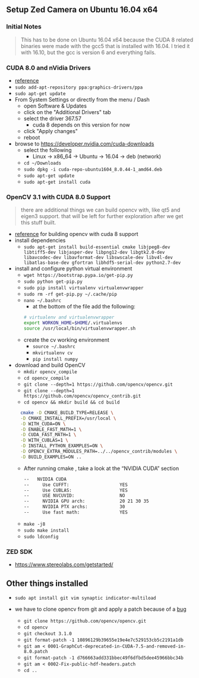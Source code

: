 ## Setup Zed Camera on Ubuntu 16.04 x64

### Initial Notes

> This has to be done on Ubuntu 16.04 x64 because the CUDA 8 related binaries were made with the gcc5 that is installed with 16.04. I tried it with 16.10, but the gcc is version 6 and everything fails.

### CUDA 8.0 and nVidia Drivers
- [reference](http://www.webupd8.org/2016/06/how-to-install-latest-nvidia-drivers-in.html)
- `sudo add-apt-repository ppa:graphics-drivers/ppa`
- `sudo apt-get update`
- From System Settings or directly from the menu / Dash
  - open Software & Updates
  - click on the "Additional Drivers" tab
  - select the driver 367.57
    - cuda 8 depends on this version for now
  - click "Apply changes"
  - reboot
- browse to https://developer.nvidia.com/cuda-downloads
  - select the following
    - Linux -> x86_64 -> Ubuntu -> 16.04 -> deb (network)
  - `cd ~/Downloads`
  - `sudo dpkg -i cuda-repo-ubuntu1604_8.0.44-1_amd64.deb`
  - `sudo apt-get update`
  - `sudo apt-get install cuda`

### OpenCV 3.1 with CUDA 8.0 Support

> there are additional things we can build opencv with, like qt5 and eigen3 support. that will be left for further exploration after we get this stuff built.

- [reference](http://www.pyimagesearch.com/2016/07/11/compiling-opencv-with-cuda-support/) for building opencv with cuda 8 support
- install dependencies
  - `sudo apt-get install build-essential cmake libjpeg8-dev libtiff5-dev libjasper-dev libpng12-dev libgtk2.0-dev libavcodec-dev libavformat-dev libswscale-dev libv4l-dev libatlas-base-dev gfortran libhdf5-serial-dev python2.7-dev`
- install and configure python virtual environment
  - `wget https://bootstrap.pypa.io/get-pip.py`
  - `sudo python get-pip.py`
  - `sudo pip install virtualenv virtualenvwrapper`
  - `sudo rm -rf get-pip.py ~/.cache/pip`
  - `nano ~/.bashrc`
    - at the bottom of the file add the following:
    ```bash
    # virtualenv and virtualenvwrapper
    export WORKON_HOME=$HOME/.virtualenvs
    source /usr/local/bin/virtualenvwrapper.sh
    ```
  - create the cv working environment
    - `source ~/.bashrc`
    - `mkvirtualenv cv`
    - `pip install numpy`
- download and build OpenCV
  - `mkdir opencv_compile`
  - `cd opencv_compile`
  - `git clone --depth=1 https://github.com/opencv/opencv.git`
  - `git clone --depth=1 https://github.com/opencv/opencv_contrib.git`
  - `cd opencv && mkdir build && cd build`
  ```bash
    cmake -D CMAKE_BUILD_TYPE=RELEASE \
    -D CMAKE_INSTALL_PREFIX=/usr/local \
    -D WITH_CUDA=ON \
    -D ENABLE_FAST_MATH=1 \
    -D CUDA_FAST_MATH=1 \
    -D WITH_CUBLAS=1 \
    -D INSTALL_PYTHON_EXAMPLES=ON \
    -D OPENCV_EXTRA_MODULES_PATH=../../opencv_contrib/modules \
    -D BUILD_EXAMPLES=ON ..
  ```
  - After running cmake , take a look at the “NVIDIA CUDA” section
    ```bash
    --   NVIDIA CUDA
    --     Use CUFFT:                   YES
    --     Use CUBLAS:                  YES
    --     USE NVCUVID:                 NO
    --     NVIDIA GPU arch:             20 21 30 35
    --     NVIDIA PTX archs:            30
    --     Use fast math:               YES
    ```
  - `make -j8`
  - `sudo make install`
  - `sudo ldconfig`

### ZED SDK
- https://www.stereolabs.com/getstarted/





## Other things installed
- `sudo apt install git vim synaptic indicator-multiload`








- we have to clone opencv from git and apply a patch because of a [bug](https://github.com/opencv/opencv/issues/6677)
  - `git clone https://github.com/opencv/opencv.git`
  - `cd opencv`
  - `git checkout 3.1.0`
  - `git format-patch -1 10896129b39655e19e4e7c529153cb5c2191a1db`
  - `git am < 0001-GraphCut-deprecated-in-CUDA-7.5-and-removed-in-8.0.patch`
  - `git format-patch -1 d766663add331bbec49f6dfbd5dee45966bbc34b`
  - `git am < 0002-Fix-public-hdf-headers.patch`
  - `cd ..`
